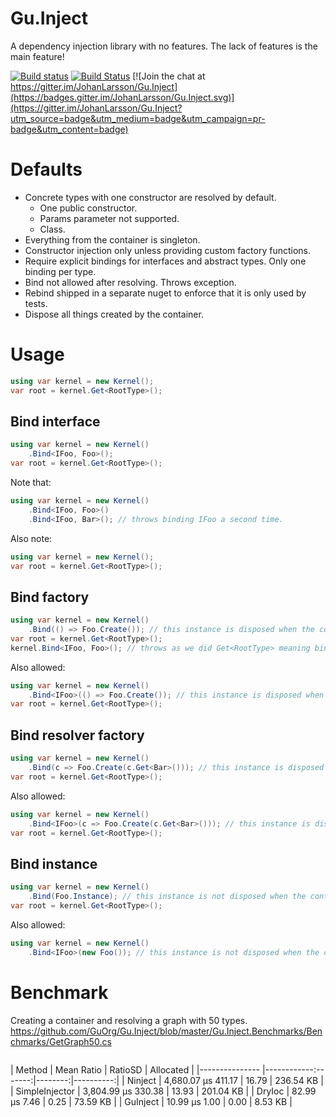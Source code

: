 ﻿# Gu.Inject

A dependency injection library with no features. The lack of features is the main feature!

[![Build status](https://ci.appveyor.com/api/projects/status/c51yih3egb6lik1n/branch/master?svg=true)](https://ci.appveyor.com/project/GuOrg/gu-inject/branch/master)
[![Build Status](https://dev.azure.com/guorg/Gu.Inject/_apis/build/status/GuOrg.Gu.Inject?branchName=master)](https://dev.azure.com/guorg/Gu.Inject/_build/latest?definitionId=2&branchName=master)
[![Join the chat at https://gitter.im/JohanLarsson/Gu.Inject](https://badges.gitter.im/JohanLarsson/Gu.Inject.svg)](https://gitter.im/JohanLarsson/Gu.Inject?utm_source=badge&utm_medium=badge&utm_campaign=pr-badge&utm_content=badge)

# Defaults

- Concrete types with one constructor are resolved by default.
  - One public constructor.
  - Params parameter not supported.
  - Class.
- Everything from the container is singleton.
- Constructor injection only unless providing custom factory functions.
- Require explicit bindings for interfaces and abstract types. Only one binding per type.
- Bind not allowed after resolving. Throws exception.
- Rebind shipped in a separate nuget to enforce that it is only used by tests.
- Dispose all things created by the container.

# Usage

```cs
using var kernel = new Kernel();
var root = kernel.Get<RootType>();
```

## Bind interface

```cs
using var kernel = new Kernel()
    .Bind<IFoo, Foo>();
var root = kernel.Get<RootType>();
```

Note that:
```cs
using var kernel = new Kernel()
    .Bind<IFoo, Foo>()
    .Bind<IFoo, Bar>(); // throws binding IFoo a second time.
```

Also note:

```cs
using var kernel = new Kernel();
var root = kernel.Get<RootType>();
```

## Bind factory

```cs
using var kernel = new Kernel()
    .Bind(() => Foo.Create()); // this instance is disposed when the container is disposed
var root = kernel.Get<RootType>();
kernel.Bind<IFoo, Foo>(); // throws as we did Get<RootType> meaning bind no longer allowed.
```

Also allowed:
```cs
using var kernel = new Kernel()
    .Bind<IFoo>(() => Foo.Create()); // this instance is disposed when the container is disposed
var root = kernel.Get<RootType>();
```

## Bind resolver factory

```cs
using var kernel = new Kernel()
    .Bind(c => Foo.Create(c.Get<Bar>())); // this instance is disposed when the container is disposed
var root = kernel.Get<RootType>();
```

Also allowed:
```cs
using var kernel = new Kernel()
    .Bind<IFoo>(c => Foo.Create(c.Get<Bar>())); // this instance is disposed when the container is disposed
var root = kernel.Get<RootType>();
```

## Bind instance

```cs
using var kernel = new Kernel()
    .Bind(Foo.Instance); // this instance is not disposed when the container is disposed
var root = kernel.Get<RootType>();
```

Also allowed:
```cs
using var kernel = new Kernel()
    .Bind<IFoo>(new Foo()); // this instance is not disposed when the container is disposed
```

# Benchmark

Creating a container and resolving a graph with 50 types.
https://github.com/GuOrg/Gu.Inject/blob/master/Gu.Inject.Benchmarks/Benchmarks/GetGraph50.cs

```
```
|         Method |        Mean   Ratio | RatioSD | Allocated |
|--------------- |------------:-------:|--------:|----------:|
|        Ninject | 4,680.07 μs  411.17 |   16.79 | 236.54 KB |
| SimpleInjector | 3,804.99 μs  330.38 |   13.93 | 201.04 KB |
|         DryIoc |    82.99 μs    7.46 |    0.25 |  73.59 KB |
|       GuInject |    10.99 μs    1.00 |    0.00 |   8.53 KB |
```